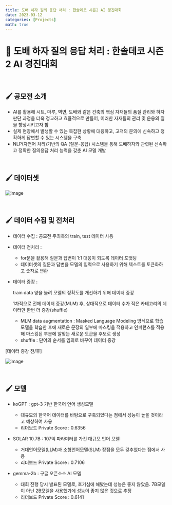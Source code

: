 ```yaml
---
title: 도배 하자 질의 응답 처리 : 한솔데코 시즌2 AI 경진대회
date: 2023-03-12
categories: [Projects]
math: true
---
```


# **🎨 도배 하자 질의 응답 처리 : 한솔데코 시즌2 AI 경진대회**

<br>


## 🖌️ 공모전 소개

- AI를 활용해 시트, 마루, 벽면, 도배와 같은 건축의 핵심 자재들의 품질 관리와 하자 판단 과정을 더욱 정교하고 효율적으로 만들어, 이러한 자재들의 관리 및 운용의 질을 향상시키고자 함
- 실제 현장에서 발생할 수 있는 복잡한 상황에 대응하고, 고객의 문의에 신속하고 정확하게 답변할 수 있는 시스템을 구축
- NLP(자연어 처리)기반의 QA (질문-응답) 시스템을 통해 도배하자와 관련된 신속하고 정확한 질의응답 처리 능력을 갖춘 AI 모델 개발

<br>

## 🖌️ 데이터셋

![image](https://github.com/Euron-Project/hansoldeco-qa/assets/144101586/4938a177-c8fa-485d-a4a6-63cbe6de1dae)

<br>

## 🖌️ 데이터 수집 및 전처리

- 데이터 수집 : 공모전 주최측의 train, test 데이터 사용
- 데이터 전처리 :
    - for문을 활용해 질문과 답변이 1:1 대응이 되도록 데이터 포맷팅
    - 데이터셋의 질문과 답변을 모델의 입력으로 사용하기 위해 텍스트를 토큰화하고 숫자로 변환
- 데이터 증강 :
    
    train data 양을 늘려 모델의 정확도를 개선하기 위해 데이터 증강
    
    1차적으로 전체 데이터 증강(MLM) 후, 상대적으로 데이터 수가 적은 카테고리의 데이터만 한번 더 증강(shuffle)
    
    - MLM data augmentation : Masked Language Modeling 방식으로 학습 모델을 학습한 후에 새로운 문장의 일부에 마스킹을 적용하고 인퍼런스를 적용해 마스킹된 부분에 알맞는 새로운 토큰을 후보로 생성
    - shuffle : 단어의 순서를 임의로 바꾸어 데이터 증강

[데이터 증강 전/후]

![image](https://github.com/Euron-Project/hansoldeco-qa/assets/144101586/1af2772a-9430-4bcb-a2aa-8380c88059e9)

<br>

## 🖌️ 모델

- koGPT : gpt-3 기반 한국어 언어 생성모델
    - 대규모의 한국어 데이터를 바탕으로 구축되었다는 점에서 성능이 높을 것이라고 예상하여 사용
    - 리더보드 Private Score : 0.6356

- SOLAR 10.7B : 107억 파라미터를 가진 대규모 언어 모델
    - 거대언어모델(LLM)과 소형언어모델(SLM) 장점을 모두 갖추었다는 점에서 사용
    - 리더보드 Private Score : 0.7106

- gemma-2b : 구글 오픈소스 AI 모델
    - 대회 진행 당시 발표된 모델로, 호기심에 해봤는데 성능은 좋지 않았음. 7B모델이 아닌 2B모델을 사용했기에 성능이 좋지 않은 것으로 추정
    - 리더보드 Private Score : 0.6141
 
<br>

